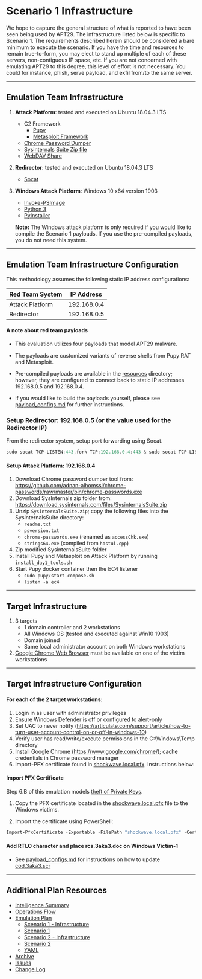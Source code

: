 # Scenario 1 Infrastructure

We hope to capture the general structure of what is reported to have been seen being used by APT29.  The infrastructure listed below is specific to Scenario 1.  The requirements described herein should be considered a bare minimum to execute the scenario.  If you have the time and resources to remain true-to-form, you may elect to stand up multiple of each of these servers, non-contiguous IP space, etc.  If you are not concerned with emulating APT29 to this degree, this level of effort is not necessary.  You could for instance, phish, serve payload, and exfil from/to the same server.

---

## Emulation Team Infrastructure

1. **Attack Platform**: tested and executed on Ubuntu 18.04.3 LTS
    - C2 Framework
        - [Pupy](https://github.com/n1nj4sec/pupy)
        - [Metasploit Framework](https://github.com/rapid7/metasploit-framework)
    - [Chrome Password Dumper](https://github.com/adnan-alhomssi/chrome-passwords)
    - [Sysinternals Suite Zip file](https://download.sysinternals.com/files/SysinternalsSuite.zip)
    - [WebDAV Share](https://www.digitalocean.com/community/tutorials/how-to-configure-webdav-access-with-apache-on-ubuntu-14-04)

2. **Redirector**: tested and executed on Ubuntu 18.04.3 LTS
    - [Socat](https://linux.die.net/man/1/socat)

3. **Windows Attack Platform**: Windows 10 x64 version 1903
    - [Invoke-PSImage](https://github.com/peewpw/Invoke-PSImage)
    - [Python 3](https://www.python.org/downloads/)
    - [PyInstaller](https://www.pyinstaller.org/)

    **Note:** The Windows attack platform is only required if you would like to compile the Scenario 1 payloads. If you use the pre-compiled payloads, you do not need this system.

---

## Emulation Team Infrastructure Configuration

This methodology assumes the following static IP address configurations:

| Red Team System | IP Address |
| ------ | ------ |
| Attack Platform | 192.168.0.4 |
| Redirector | 192.168.0.5 |

#### A note about red team payloads

- This evaluation utilizes four payloads that model APT29 malware.

- The payloads are customized variants of reverse shells from Pupy RAT and Metasploit.

- Pre-compiled payloads are available in the [resources](/Resources) directory; however, they are configured to connect back to static IP addresses 192.168.0.5 and 192.168.0.4.

- If you would like to build the payloads yourself, please see [payload_configs.md](/Resources/Scenario_1/payload_configs.md) for further instructions.

### Setup Redirector: 192.168.0.5 (or the value used for the Redirector IP)

From the redirector system, setup port forwarding using Socat.

```powershell
sudo socat TCP-LISTEN:443,fork TCP:192.168.0.4:443 & sudo socat TCP-LISTEN:1234,fork TCP:192.168.0.4:1234 & sudo socat TCP-LISTEN:8443,fork TCP:192.168.0.4:8443 &
```

#### Setup Attack Platform: 192.168.0.4

1. Download Chrome password dumper tool from: <https://github.com/adnan-alhomssi/chrome-passwords/raw/master/bin/chrome-passwords.exe>
2. Download SysInternals zip folder from: <https://download.sysinternals.com/files/SysinternalsSuite.zip>
3. Unzip `SysinternalsSuite.zip`; copy the following files into the SysInternalsSuite directory:
   - `readme.txt`
   - `psversion.txt`
   - `chrome-passwords.exe` (renamed as `accessChk.exe`)
   - `strings64.exe` (compiled from `hostui.cpp`)
4. Zip modified SysinternalsSuite folder
5. Install Pupy and Metasploit on Attack Platform by running `install_day1_tools.sh`
6. Start Pupy docker container then the EC4 listener
   - `sudo pupy/start-compose.sh`
   - `listen -a ec4`

---

## Target Infrastructure

1. 3 targets
    - 1 domain controller and 2 workstations
    - All Windows OS (tested and executed against Win10 1903)
    - Domain joined
    - Same local administrator account on both Windows workstations
2. [Google Chrome Web Browser](https://www.google.com/chrome/) must be available on one of the victim workstations

---

## Target Infrastructure Configuration

#### For each of the 2 target workstations:

1. Login in as user with administrator privileges
2. Ensure Windows Defender is off or configured to alert-only
3. Set UAC to never notify (<https://articulate.com/support/article/how-to-turn-user-account-control-on-or-off-in-windows-10>)
4. Verify user has read/write/execute permissions in the C:\Windows\Temp directory
5. Install Google Chrome (https://www.google.com/chrome/); cache credentials in Chrome password manager
6. Import-PFX certificate found in [shockwave.local.pfx](/Resources/Scenario_1/shockwave.local.pfx). Instructions below:

#### Import PFX Certificate

Step 6.B of this emulation models [theft of Private Keys](https://attack.mitre.org/techniques/T1552/004/).

1. Copy the PFX certificate located in the [shockwave.local.pfx](/Resources/Scenario_1/shockwave.local.pfx) file to the Windows victims.

2. Import the certificate using PowerShell:

```powershell
Import-PfxCertificate -Exportable -FilePath "shockwave.local.pfx" -CertStoreLocation Cert:\LocalMachine\My
```

#### Add RTLO character and place rcs.3aka3.doc on Windows Victim-1

* See [payload_configs.md](/Resources/Scenario_1/payload_configs.md) for instructions on how to update [cod.3aka3.scr](/Resources/Scenario_1/cod.3aka3.scr)

---

## Additional Plan Resources

- [Intelligence Summary](/apt29/Intelligence_Summary.md)
- [Operations Flow](/apt29/Operations_Flow.md)
- [Emulation Plan](/apt29/Emulation_Plan/README.md)
  - [Scenario 1 - Infrastructure](/apt29/Emulation_Plan/Scenario_1/Infrastructure.md)
  - [Scenario 1](/apt29/Emulation_Plan/Scenario_1/README.md)
  - [Scenario 2 - Infrastructure](/apt29/Emulation_Plan/Scenario_2/Infrastructure.md)
  - [Scenario 2](/apt29/Emulation_Plan/Scenario_2/README.md)
  - [YAML](/apt29/Emulation_Plan/APT29.yaml)
- [Archive](/apt29/Archive/README.md)
- [Issues](https://github.com/center-for-threat-informed-defense/adversary_emulation_library/issues)
- [Change Log](/apt29/CHANGE_LOG.md)
